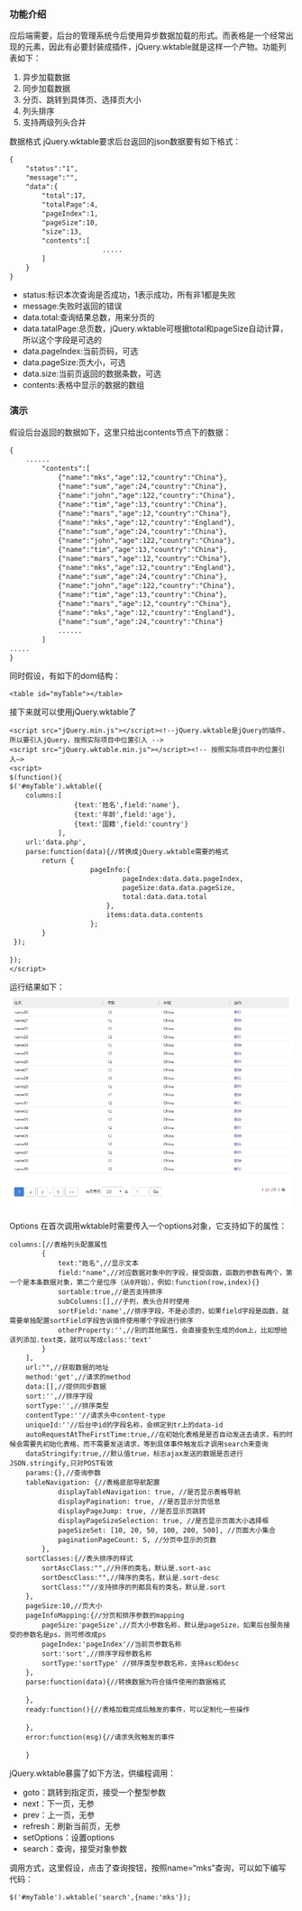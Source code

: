 ### 功能介绍
应后端需要，后台的管理系统今后使用异步数据加载的形式。而表格是一个经常出现的元素，因此有必要封装成插件，jQuery.wktable就是这样一个产物。功能列表如下：
1. 异步加载数据
2. 同步加载数据
3. 分页、跳转到具体页、选择页大小
4. 列头排序
5. 支持两级列头合并
 
数据格式
jQuery.wktable要求后台返回的json数据要有如下格式：
```
{
    "status":"1",
    "message":"",
    "data":{
        "total":17,
        "totalPage":4,
        "pageIndex":1,
        "pageSize":10,
        "size":13,
        "contents":[
                       .....
        ]
    }
}
```
- status:标识本次查询是否成功，1表示成功，所有非1都是失败
- message:失败时返回的错误
- data.total:查询结果总数，用来分页的
- data.tatalPage:总页数，jQuery.wktable可根据total和pageSize自动计算，所以这个字段是可选的
- data.pageIndex:当前页码，可选
- data.pageSize:页大小，可选
- data.size:当前页返回的数据条数，可选
- contents:表格中显示的数据的数组
 
### 演示
假设后台返回的数据如下，这里只给出contents节点下的数据：
```
{
    ......
        "contents":[
            {"name":"mks","age":12,"country":"China"},
            {"name":"sum","age":24,"country":"China"},
            {"name":"john","age":122,"country":"China"},
            {"name":"tim","age":13,"country":"China"},
            {"name":"mars","age":12,"country":"China"},
            {"name":"mks","age":12,"country":"England"},
            {"name":"sum","age":24,"country":"China"},
            {"name":"john","age":122,"country":"China"},
            {"name":"tim","age":13,"country":"China"},
            {"name":"mars","age":12,"country":"China"},
            {"name":"mks","age":12,"country":"England"},
            {"name":"sum","age":24,"country":"China"},
            {"name":"john","age":122,"country":"China"},
            {"name":"tim","age":13,"country":"China"},
            {"name":"mars","age":12,"country":"China"},
            {"name":"mks","age":12,"country":"England"},
            {"name":"sum","age":24,"country":"China"}
            ......
        ]
.....
}
```
同时假设，有如下的dom结构：
```
<table id="myTable"></table>
```
接下来就可以使用jQuery.wktable了
```
<script src="jQuery.min.js"></script><!--jQuery.wktable是jQuery的插件，所以要引入jQuery，按照实际项目中位置引入 -->
<script src="jQuery.wktable.min.js"></script><!-- 按照实际项目中的位置引入–>
<script>
$(function(){
$('#myTable').wktable({
    columns:[
                {text:'姓名',field:'name'},
                {text:'年龄',field:'age'},
                {text:'国籍',field:'country'}
            ],
    url:'data.php',
    parse:function(data){//转换成jQuery.wktable需要的格式
        return {
                    pageInfo:{
                            pageIndex:data.data.pageIndex,
                            pageSize:data.data.pageSize,
                            total:data.data.total
                        },
                        items:data.data.contents
                    };
        }
 });
 
});
</script>
```
运行结果如下：
![](https://github.com/tangxuyang/table/blob/master/image.png)
 
Options
在首次调用wktable时需要传入一个options对象，它支持如下的属性：
```
columns:[//表格列头配置属性
        {
            text:"姓名",//显示文本
            field:"name",//对应数据对象中的字段，接受函数，函数的参数有两个，第一个是本条数据对象，第二个是位序（从0开始），例如:function(row,index){}
            sortable:true,//是否支持排序
            subColumns:[],//子列，表头合并时使用
            sortField:'name',//排序字段，不是必须的，如果field字段是函数，就需要单独配置sortField字段告诉插件使用哪个字段进行排序
            otherProperty:'',//别的其他属性，会直接查到生成的dom上，比如想给该列添加.text类，就可以写成class:'text'
        }
    ],
    url:"",//获取数据的地址
    method:'get',//请求的method
    data:[],//提供同步数据
    sort:'',//排序字段
    sortType:'',//排序类型
    contentType:''//请求头中content-type
    uniqueId:''//后台中id的字段名称，会绑定到tr上的data-id
    autoRequestAtTheFirstTime:true,//在初始化表格是是否自动发送去请求，有的时候会需要先初始化表格，而不需要发送请求，等到具体事件触发后才调用search来查询
    dataStringify:true,//默认值true，标志ajax发送的数据是否进行JSON.stringify,只对POST有效
    params:{},//查询参数
    tableNavigation: {//表格底部导航配置
            displayTableNavigation: true, //是否显示表格导航
            displayPagination: true, //是否显示分页信息        
            displayPageJump: true, //是否显示页跳转
            displayPageSizeSelection: true, //是否显示页面大小选择框
            pageSizeSet: [10, 20, 50, 100, 200, 500], //页面大小集合
            paginationPageCount: 5, //分页中显示的页数
        },
    sortClasses:{//表头排序的样式
        sortAscClass:"",//升序的类名，默认是.sort-asc
        sortDescClass:"",//降序的类名，默认是.sort-desc
        sortClass:""//支持排序的列都具有的类名，默认是.sort
    },
    pageSize:10,//页大小
    pageInfoMapping:{//分页和排序参数的mapping
        pageSize:'pageSize',//页大小参数名称，默认是pageSize，如果后台服务接受的参数名是ps，则可修改成ps
        pageIndex:'pageIndex'//当前页参数名称
        sort:'sort',//排序字段参数名称
        sortType:'sortType' //排序类型参数名称，支持asc和desc
    },
    parse:function(data){//转换数据为符合插件使用的数据格式
     
    },
    ready:function(){//表格加载完成后触发的事件，可以定制化一些操作
     
    }, 
    error:function(msg){//请求失败触发的事件
     
    }
```
jQuery.wktable暴露了如下方法，供编程调用：
- goto：跳转到指定页，接受一个整型参数
- next：下一页，无参
- prev：上一页，无参
- refresh：刷新当前页，无参
- setOptions：设置options
- search：查询，接受对象参数
 
调用方式，这里假设，点击了查询按钮，按照name=“mks”查询，可以如下编写代码：
```
$('#myTable').wktable('search',{name:'mks'});
```
